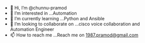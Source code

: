 - 👋 Hi, I’m @chunnu-pramod
- 👀 I’m interested in ...Automation
- 🌱 I’m currently learning ...Python and Ansible
- 💞️ I’m looking to collaborate on ...cisco voice collaboration and Automation Engineer
- 📫 How to reach me ...Reach me on 1987.pramod@gmail.com

<!---
chunnu-pramod/chunnu-pramod is a ✨ special ✨ repository because its `README.md` (this file) appears on your GitHub profile.
You can click the Preview link to take a look at your changes.
--->
